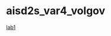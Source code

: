 # aisd2s_var4_volgov
[lab1](https://docs.google.com/document/d/1VxU2uxJV10rJNZtLycOV64xSbVmx7V0-/edit)
